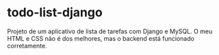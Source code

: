 # todo-list-django
Projeto de um aplicativo de lista de tarefas com Django e MySQL.
O meu HTML e CSS não é dos melhores, mas o backend está funcionado corretamente.

